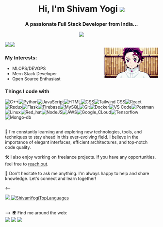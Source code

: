 <h1 align="center">Hi, I'm Shivam Yogi <img src="https://media.giphy.com/media/hvRJCLFzcasrR4ia7z/giphy.gif" width="35"></h1>
<h3 align="center">A passionate Full Stack Developer from India...</h3>

<p align="center">
  <a href="https://github.com/DenverCoder1/readme-typing-svg"><img src="https://readme-typing-svg.herokuapp.com?lines=MERN+STACK+DEVELOPER;Competitive+Programmer;DEVOPS/MLOPS;Data+Science+Student;DS%20|%20Algorithms%20|%20OOPs%20;Always%20learning%20new%20things&center=true&width=500&height=50"></a>
</p>
<div align="left">
  <img src='https://img.shields.io/github/followers/shivam-yogi?logo=Github&style=for-the-badge'><a href="https://github.com/Shivam-Yogi/"><a href="https://github.com/Shivam-Yogi/"><img
      src="https://komarev.com/ghpvc/?username=shivam-yogi&style=for-the-badge"></a>
</div>

<img src="https://github.com/Shivam-Yogi/assets/blob/main/github.gif" alt="Interests Image" align="right" width="35%" height="30%"/>

### My Interests:

- MLOPS/DEVOPS
- Mern Stack Developer
- Open Source Enthusiast

### Things I code with
<div>
<img alt="C++" src="https://img.shields.io/badge/-C++-00599C?style=flat-square&logo=c%2B%2B&logoColor=white" /><img alt="Python" src="https://img.shields.io/badge/-Python-3776AB?style=flat-square&logo=python&logoColor=white" /><img alt="JavaScript" src="https://img.shields.io/badge/-JavaScript-F7DF1E?style=flat-square&logo=javascript&logoColor=black" /><img alt="HTML" src="https://img.shields.io/badge/-HTML5-E34F26?style=flat-square&logo=html5&logoColor=white" /><img alt="CSS" src="https://img.shields.io/badge/-CSS3-1572B6?style=flat-square&logo=css3&logoColor=white" /><img alt="Tailwind CSS" src="https://img.shields.io/badge/-Tailwind_CSS-38B2AC?style=flat-square&logo=tailwind-css&logoColor=white" /><img alt="React" src="https://img.shields.io/badge/-React-61DAFB?style=flat-square&logo=react&logoColor=white" /><img alt="Redux" src="https://img.shields.io/badge/-Redux-764ABC?style=flat-square&logo=redux&logoColor=white" /><img alt="Flask" src="https://img.shields.io/badge/-Flask-000000?style=flat-square&logo=flask&logoColor=white" /><img alt="Firebase" src="https://img.shields.io/badge/-Firebase-FFCA28?style=flat-square&logo=firebase&logoColor=black" /><img alt="MySQL" src="https://img.shields.io/badge/-MySQL-4479A1?style=flat-square&logo=mysql&logoColor=white" /><img alt="Git" src="https://img.shields.io/badge/-Git-F05032?style=flat-square&logo=git&logoColor=white" /><img alt="Docker" src="https://img.shields.io/badge/-Docker-46a2f1?style=flat-square&logo=docker&logoColor=white" /><img alt="VS Code" src="https://img.shields.io/badge/-VS_Code-007ACC?style=flat-square&logo=visual-studio-code&logoColor=white" /><img alt="Postman" src="https://img.shields.io/badge/-Postman-FF6C37?style=flat-square&logo=postman&logoColor=white"/><img alt="Linux" src="https://img.shields.io/badge/Linux-FCC624?style=flat-square&logo=linux&logoColor=black"/><img alt="Red_hat" src="https://img.shields.io/badge/Red%20Hat-EE0000?style=flat-square&logo=redhat&logoColor=white"/><img alt="NodeJS" src="https://img.shields.io/badge/Node.js-43853D?style=flat-square&logo=node.js&logoColor=white"/><img alt="AWS" src="https://img.shields.io/badge/Amazon_AWS-232F3E?style=flat-square&logo=amazon-aws&logoColor=white"/><img alt="Google_CLoud" src="https://img.shields.io/badge/Google_Cloud-4285F4?style=flat square&logo=google-cloud&logoColor=white"/><img alt="Tensorflow" src="https://img.shields.io/badge/TensorFlow-FF6F00?style=flat-square&logo=tensorflow&logoColor=white"><img alt="Mongo-db" src="https://img.shields.io/badge/MongoDB-4EA94B?style=flat-square&logo=mongodb&logoColor=white"><img>
</div>
<br>

🌱 I'm constantly learning and exploring new technologies, tools, and techniques to stay ahead in this ever-evolving field. I believe in the importance of elegant interfaces, efficient architectures, and top-notch code quality.

🛠️ I also enjoy working on freelance projects. If you have any opportunities, feel free to [reach out](mailto:shivamyogi99gmail.com).

💬 Don't hesitate to ask me anything. I'm always happy to help and share knowledge. Let's connect and learn together!

<-- <br>
  <p align="left">
    <a href="https://github.com/Shivam-Yogi/">
    <img width="40%" src="https://github-readme-stats.vercel.app/api?username=shivam-yogi&show_icons=true&locale=en" />
     <img width="30.3%" src="https://github-readme-stats.vercel.app/api/top-langs?username=shivam-yogi&show_icons=true&locale=en&layout=compact" alt="ShivamYogiTopLanguages"/>
    </a>
  </p>
  <br>
  -->
  🌍 Find me around the web:

<div align="left">
<a href="https://www.linkedin.com/in/shivam-yogi/"><img src="https://img.shields.io/badge/LinkedIn-0077B5?style=for-the-badge&logo=linkedin&logoColor=white"></a>
<a href="mailto:Shivamyogi99@gmail.com"><img src="https://img.shields.io/badge/Gmail-D14836?style=for-the-badge&logo=gmail&logoColor=white"></a>
<a href="https://discord.com/channels/@shivam_yogi"><img src="https://img.shields.io/badge/Discord-7289DA?style=for-the-badge&logo=discord&logoColor=white"></a>
</div>
